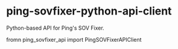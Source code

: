 # ping-sovfixer-python-api-client
Python-based API for Ping's SOV Fixer.



fromn ping_sovfixer_api import PingSOVFixerAPIClient
